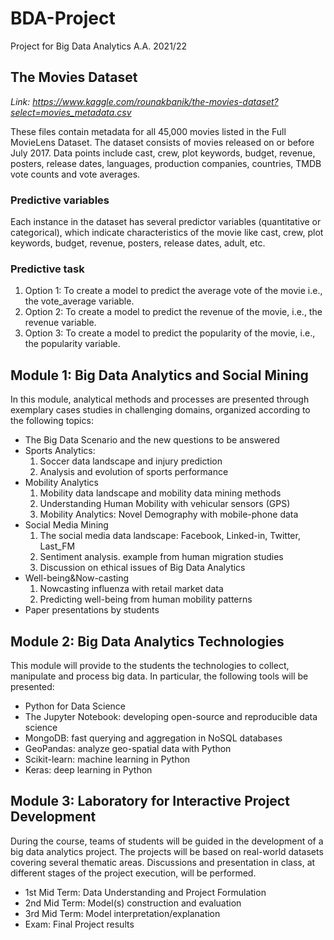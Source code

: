 # BDA-Project
Project for Big Data Analytics A.A. 2021/22

## The Movies Dataset
*Link: https://www.kaggle.com/rounakbanik/the-movies-dataset?select=movies_metadata.csv*

These files contain metadata for all 45,000 movies listed in the Full MovieLens Dataset. The dataset consists of movies released on or before July 2017. 
Data points include cast, crew, plot keywords, budget, revenue, posters, release dates, languages, production companies, countries, TMDB vote counts and vote averages.
 
### Predictive variables
Each instance in the dataset has several predictor variables (quantitative or categorical), which indicate characteristics of the movie like cast, crew, plot keywords, budget, revenue, posters, release dates, adult, etc.
 
### Predictive task
1. Option 1: To create a model to predict the average vote of the movie i.e., the vote_average variable. 
2. Option 2: To create a model to predict the revenue of the movie, i.e., the revenue variable. 
3. Option 3: To create a model to predict the popularity of the movie, i.e., the popularity variable. 

## Module 1: Big Data Analytics and Social Mining
In this module, analytical methods and processes are presented through exemplary cases studies in challenging domains, organized according to the following topics:
* The Big Data Scenario and the new questions to be answered
* Sports Analytics:
  1. Soccer data landscape and injury prediction
  2. Analysis and evolution of sports performance
* Mobility Analytics
  1. Mobility data landscape and mobility data mining methods
  2. Understanding Human Mobility with vehicular sensors (GPS)
  3. Mobility Analytics: Novel Demography with mobile-phone data
* Social Media Mining
  1. The social media data landscape: Facebook, Linked-in, Twitter, Last_FM
  2. Sentiment analysis. example from human migration studies
  3. Discussion on ethical issues of Big Data Analytics
* Well-being&Now-casting
  1. Nowcasting influenza with retail market data
  2. Predicting well-being from human mobility patterns
* Paper presentations by students

## Module 2: Big Data Analytics Technologies
This module will provide to the students the technologies to collect, manipulate and process big data. In particular, the following tools will be presented:
* Python for Data Science
* The Jupyter Notebook: developing open-source and reproducible data science
* MongoDB: fast querying and aggregation in NoSQL databases
* GeoPandas: analyze geo-spatial data with Python
* Scikit-learn: machine learning in Python
* Keras: deep learning in Python

## Module 3: Laboratory for Interactive Project Development
During the course, teams of students will be guided in the development of a big data analytics project. The projects will be based on real-world datasets covering several thematic areas. Discussions and presentation in class, at different stages of the project execution, will be performed.
* 1st Mid Term: Data Understanding and Project Formulation
* 2nd Mid Term: Model(s) construction and evaluation
* 3rd Mid Term: Model interpretation/explanation
* Exam: Final Project results
